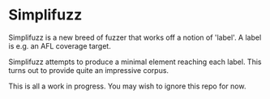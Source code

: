 # Simplifuzz

Simplifuzz is a new breed of fuzzer that works off a notion of 'label'. A label
is e.g. an AFL coverage target.

Simplifuzz attempts to produce a minimal element reaching each label. This
turns out to provide quite an impressive corpus.

This is all a work in progress. You may wish to ignore this repo for now.

